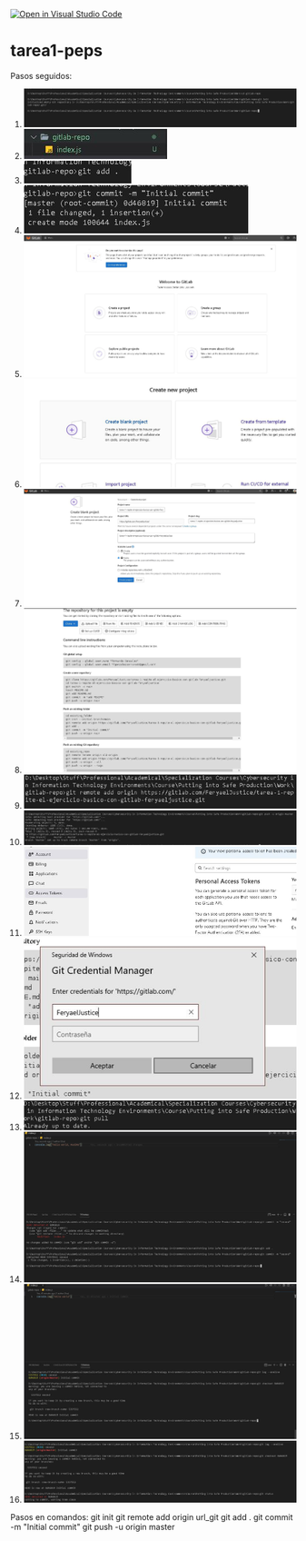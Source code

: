 [![Open in Visual Studio Code](https://classroom.github.com/assets/open-in-vscode-f059dc9a6f8d3a56e377f745f24479a46679e63a5d9fe6f495e02850cd0d8118.svg)](https://classroom.github.com/online_ide?assignment_repo_id=5970106&assignment_repo_type=AssignmentRepo)
# tarea1-peps


Pasos seguidos:
1. ![Iniciamos el proyecto en local](steps/paso1.jpg)
2. ![Creamos algun archivo o modificación](steps/paso2.jpg)
3. ![Añadimos los archivos modificados](steps/paso3.jpg)
4. ![Hacemos commit en local](steps/paso4.jpg)
5. ![Creamos repositorio remoto en GitLab dandole a "Create Project"](steps/paso5.jpg)
6. ![Creamos repositorio en blanco"](steps/paso6.jpg)
7. ![Creamos el repositorio poniendole un nombre y sin crear el readme](steps/paso7.jpg)
8. ![Copiamos la url para añadir el proyecto a nuestro repositorio git local](steps/paso8.jpg)
9. ![Añadimos el repositorio remoto](steps/paso9.jpg)
10. ![Hacemos un git push (si es primera vez hacemos push en esa cuenta, nos pedira credenciales)](steps/paso10.jpg)
11. ![Generamos un personall access token](steps/paso11.jpg)
12. ![Metemos las credenciales con el personal access token como passwor2](steps/paso12.jpg)
13. ![Hacemos pull por si hay cambios traernoslos](steps/paso13.jpg)
14. ![Hacemos un cambio y hacemos commit](steps/paso14.jpg)
15. ![Revertimos los cambios a otro commit cogiendo su hash identificador con el comando git log --oneline](steps/paso15.jpg)
16. ![Hacemos git status](steps/paso16.jpg)

Pasos en comandos:
git init
git remote add origin url_git
git add .
git commit -m "Initial commit"
git push -u origin master